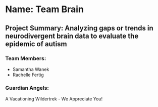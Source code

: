 # Name: Team Brain

## Project Summary: Analyzing gaps or trends in neurodivergent brain data to evaluate the epidemic of autism

### Team Members: 
- Samantha Wanek 
- Rachelle Fertig 

### Guardian Angels:
A Vacationing Wildertrek - We Appreciate You!

